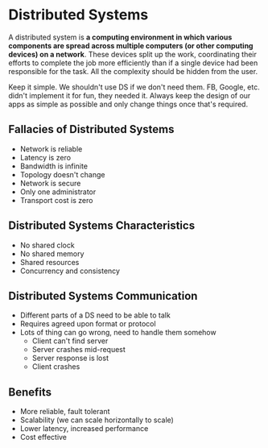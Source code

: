 # Distributed Systems

A distributed system is **a computing environment in which various components are spread across multiple computers (or other computing devices) on a network**. These devices split up the work, coordinating their efforts to complete the job more efficiently than if a single device had been responsible for the task. All the complexity should be hidden from the user. 

Keep it simple. We shouldn't use DS if we don't need them. FB, Google, etc. didn't implement it for fun, they needed it. Always keep the design of our apps as simple as possible and only change things once that's required.

## Fallacies of Distributed Systems

- Network is reliable
- Latency is zero
- Bandwidth is infinite
- Topology doesn't change
- Network is secure
- Only one administrator
- Transport cost is zero

## Distributed Systems Characteristics

- No shared clock
- No shared memory
- Shared resources
- Concurrency and consistency

## Distributed Systems Communication

- Different parts of a DS need to be able to talk
- Requires agreed upon format or protocol
- Lots of thing can go wrong, need to handle them somehow
    - Client can't find server
    - Server crashes mid-request
    - Server response is lost
    - Client crashes

## Benefits

- More reliable, fault tolerant
- Scalability (we can scale horizontally to scale)
- Lower latency, increased performance
- Cost effective